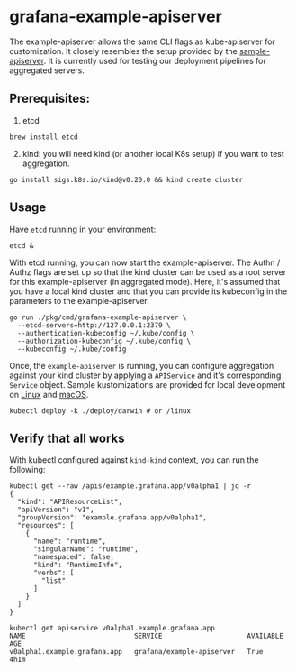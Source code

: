 # grafana-example-apiserver

The example-apiserver allows the same CLI flags as kube-apiserver for customization. It closely resembles
the setup provided by the [sample-apiserver](https://github.com/kubernetes/sample-apiserver/tree/master).
It is currently used for testing our deployment pipelines for aggregated servers.

## Prerequisites:
1. etcd
  ```shell
  brew install etcd
  ```
2. kind: you will need kind (or another local K8s setup) if you want to test aggregation.
  ```
  go install sigs.k8s.io/kind@v0.20.0 && kind create cluster
  ```

## Usage

Have `etcd` running in your environment:

```shell
etcd &
```

With etcd running, you can now start the example-apiserver. The Authn / Authz flags are set up so that the kind cluster
can be used as a root server for this example-apiserver (in aggregated mode). Here, it's assumed that you have a local
kind cluster and that you can provide its kubeconfig in the parameters to the example-apiserver.

```shell
go run ./pkg/cmd/grafana-example-apiserver \
  --etcd-servers=http://127.0.0.1:2379 \
  --authentication-kubeconfig ~/.kube/config \
  --authorization-kubeconfig ~/.kube/config \
  --kubeconfig ~/.kube/config
```

Once, the `example-apiserver` is running, you can configure aggregation against your kind cluster
by applying a `APIService` and it's corresponding `Service` object. Sample kustomizations are provided
for local development on [Linux](./deploy/linux/kustomization.yaml) and [macOS](./deploy/darwin/kustomization.yaml).

```shell
kubectl deploy -k ./deploy/darwin # or /linux
```


## Verify that all works

With kubectl configured against `kind-kind` context, you can run the following:

```shell
kubectl get --raw /apis/example.grafana.app/v0alpha1 | jq -r
{
  "kind": "APIResourceList",
  "apiVersion": "v1",
  "groupVersion": "example.grafana.app/v0alpha1",
  "resources": [
    {
      "name": "runtime",
      "singularName": "runtime",
      "namespaced": false,
      "kind": "RuntimeInfo",
      "verbs": [
        "list"
      ]
    }
  ]
}
```

```shell
kubectl get apiservice v0alpha1.example.grafana.app
NAME                           SERVICE                     AVAILABLE   AGE
v0alpha1.example.grafana.app   grafana/example-apiserver   True        4h1m
```
